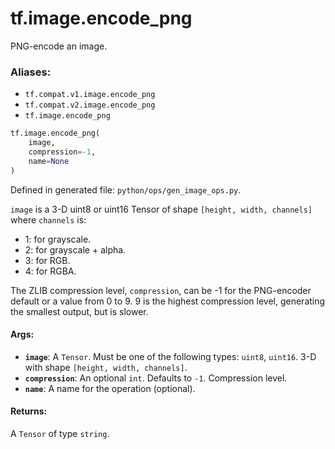<div itemscope itemtype="http://developers.google.com/ReferenceObject">
<meta itemprop="name" content="tf.image.encode_png" />
<meta itemprop="path" content="Stable" />
</div>

# tf.image.encode_png

PNG-encode an image.

### Aliases:

* `tf.compat.v1.image.encode_png`
* `tf.compat.v2.image.encode_png`
* `tf.image.encode_png`

``` python
tf.image.encode_png(
    image,
    compression=-1,
    name=None
)
```



Defined in generated file: `python/ops/gen_image_ops.py`.

<!-- Placeholder for "Used in" -->

`image` is a 3-D uint8 or uint16 Tensor of shape `[height, width, channels]`
where `channels` is:

*   1: for grayscale.
*   2: for grayscale + alpha.
*   3: for RGB.
*   4: for RGBA.

The ZLIB compression level, `compression`, can be -1 for the PNG-encoder
default or a value from 0 to 9.  9 is the highest compression level, generating
the smallest output, but is slower.

#### Args:


* <b>`image`</b>: A `Tensor`. Must be one of the following types: `uint8`, `uint16`.
  3-D with shape `[height, width, channels]`.
* <b>`compression`</b>: An optional `int`. Defaults to `-1`. Compression level.
* <b>`name`</b>: A name for the operation (optional).


#### Returns:

A `Tensor` of type `string`.
